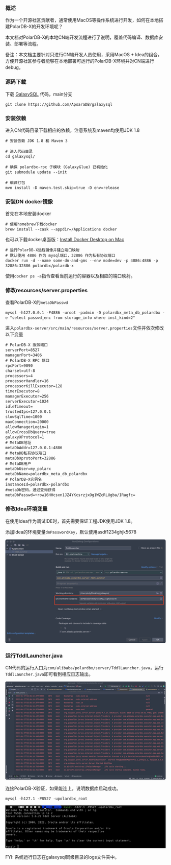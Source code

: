 ### 概述

作为一个开源社区贡献者，通常使用MacOS等操作系统进行开发，如何在本地搭建PolarDB-X的开发环境呢？

本文档对PolarDB-X的本地CN端开发流程进行了说明，覆盖代码编译、数据库安装、部署等流程。

备注：本文档主要针对只进行CN端开发人员使用，采用MacOS + Idea的组合，方便开源社区参与者能够在本地部署可运行的PolarDB-X环境并对CN端进行debug。

### 源码下载

下载 [GalaxySQL](https://github.com/ApsaraDB/galaxysql) 代码，main分支

``` shell
git clone https://github.com/ApsaraDB/galaxysql
```

### 安装依赖

进入CN代码目录下载相应的依赖，注意系统及maven均使用JDK 1.8

```shell
# 安装依赖 JDK 1.8 和 Maven 3

# 进入代码目录 
cd galaxysql/

# 确保 polardbx-rpc 子模块 (GalaxyGlue) 已初始化
git submodule update --init

# 编译打包
mvn install -D maven.test.skip=true -D env=release 
```

### 安装DN docker镜像

首先在本地安装docker

```shell
# 使用homebrew下载docker
brew install --cask --appdir=/Applications docker
```

也可以下载docker桌面版：[Install Docker Desktop on Mac](https://docs.docker.com/desktop/mac/install/)

```shell
# 运行PolarDB-X远程镜像并建立端口映射
# 默认使用 4886 作为 mysql端口，32886 作为私有协议端口
docker run -d --name some-dn-and-gms --env mode=dev -p 4886:4886 -p 32886:32886 polardbx/polardb-x
```

使用``` docker ps -a ```指令查看当前运行的容器以及相应的端口映射。

### 修改resources/server.properties

查看PolarDB-X的`metaDbPasswd`

```shell
mysql -h127.0.0.1 -P4886 -uroot -padmin -D polardbx_meta_db_polardbx -e "select passwd_enc from storage_info where inst_kind=2"
```

进入`polardbx-server/src/main/resources/server.properties`文件并依次修改以下变量

```shell
# PolarDB-X 服务端口
serverPort=8527
managerPort=3406
# PolarDB-X RPC 端口
rpcPort=9090
charset=utf-8
processors=4
processorHandler=16
processorKillExecutor=128
timerExecutor=8
managerExecutor=256
serverExecutor=1024
idleTimeout=
trustedIps=127.0.0.1
slowSqlTime=1000
maxConnection=20000
allowManagerLogin=1
allowCrossDbQuery=true
galaxyXProtocol=1
# MetaDB地址
metaDbAddr=127.0.0.1:4886
# MetaDB私有协议端口
metaDbXprotoPort=32886
# MetaDB用户
metaDbUser=my_polarx
metaDbName=polardbx_meta_db_polardbx
# PolarDB-X实例名
instanceId=polardbx-polardbx
#metaDb密码，通过查询获得
metaDbPasswd=+row16HHcsxn1JZ4YKcsrzjxOg1WZcRLUgba/IRagfc=
```

### 修改Idea环境变量

在使用Idea作为调试IDE时，首先需要保证工程JDK使用JDK 1.8。

添加Idea的环境变量`dnPasswordKey`，默认使用asdf1234ghjk5678

![add_env_variable](../images/add_env_variable.png)

### 运行TddlLauncher.java

CN代码的运行入口为`com/alibaba/polardbx/server/TddlLauncher.java`，运行`TddlLauncher.java`即可看到相应日志输出。

![image-20220627220813331](../images/tddl_logs.png)

连接PolarDB-X验证，如果能连上，说明数据库启动成功。

``` shell
mysql -h127.1 -P8527 -upolardbx_root
```

![image-20220627221138507](../images/success_output.png)

FYI: 系统运行日志在galaxysql同级目录的logs文件夹中。